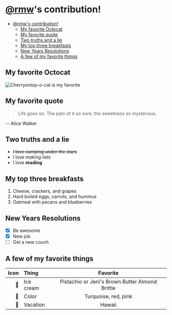 # [@rmw](https://github.com/rmw)'s contribution!

- [@rmw's contribution!](#rmws-contribution)
  - [My favorite Octocat](#my-favorite-octocat)
  - [My favorite quote](#my-favorite-quote)
  - [Two truths and a lie](#two-truths-and-a-lie)
  - [My top three breakfasts](#my-top-three-breakfasts)
  - [New Years Resolutions](#new-years-resolutions)
  - [A few of my favorite things](#a-few-of-my-favorite-things)
  
## My favorite Octocat

![Cherryontop-o-cat is my favorite](https://octodex.github.com/images/cherryontop-o-cat.png)

## My favorite quote

> Life goes on. The pain of it so sure; the sweetness so mysterious.

-- Alice Walker

## Two truths and a lie

- ~~I love camping under the stars~~
- I love _making lists_
- I love **reading**

## My top three breakfasts

1. Cheese, crackers, and grapes
2. Hard boiled eggs, carrots, and hummus
3. Oatmeal with pecans and blueberries

## New Years Resolutions

- [x] Be awesome
- [x] New job
- [ ] Get a new couch

## A few of my favorite things

|  Icon | Thing     |                    Favorite                     |
| ----: | :-------- | :---------------------------------------------: |
|     🍨 | Ice cream | Pistachio or Jeni's Brown Butter Almond Brittle |
| :art: | Color     |              Turquoise, red, pink               |
|     🌴 | Vacation  |                     Hawaii                      |
